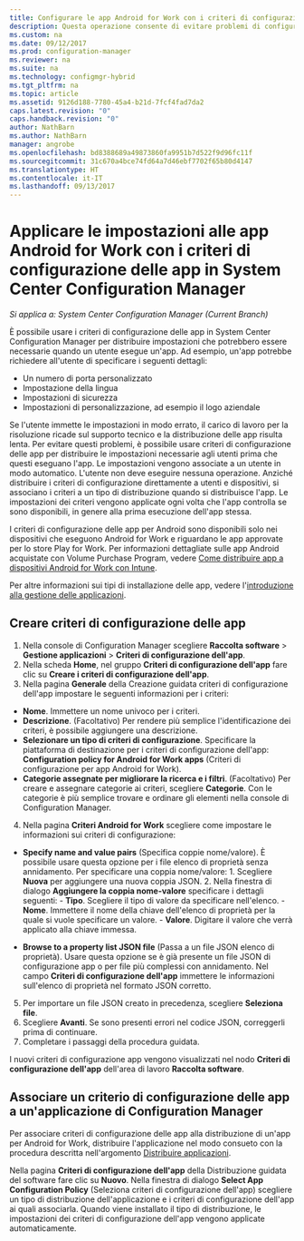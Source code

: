 ```yaml
---
title: Configurare le app Android for Work con i criteri di configurazione delle app | Microsoft Docs
description: Questa operazione consente di evitare problemi di configurazione sui dispositivi che eseguono Android for Work distribuendo i criteri di configurazione delle app agli utenti prima che gli utenti eseguano le app.
ms.custom: na
ms.date: 09/12/2017
ms.prod: configuration-manager
ms.reviewer: na
ms.suite: na
ms.technology: configmgr-hybrid
ms.tgt_pltfrm: na
ms.topic: article
ms.assetid: 9126d188-7780-45a4-b21d-7fcf4fad7da2
caps.latest.revision: "0"
caps.handback.revision: "0"
author: NathBarn
ms.author: NathBarn
manager: angrobe
ms.openlocfilehash: bd8388689a49873860fa9951b7d522f9d96fc11f
ms.sourcegitcommit: 31c670a4bce74fd64a7d46ebf7702f65b80d4147
ms.translationtype: HT
ms.contentlocale: it-IT
ms.lasthandoff: 09/13/2017
---
```

# <a name="apply-settings-to-android-for-work-apps-with-app-configuration-policies-in-system-center-configuration-manager"></a>Applicare le impostazioni alle app Android for Work con i criteri di configurazione delle app in System Center Configuration Manager

*Si applica a: System Center Configuration Manager (Current Branch)*

È possibile usare i criteri di configurazione delle app in System Center Configuration Manager per distribuire impostazioni che potrebbero essere necessarie quando un utente esegue un'app. Ad esempio, un'app potrebbe richiedere all'utente di specificare i seguenti dettagli:
- Un numero di porta personalizzato
- Impostazione della lingua
- Impostazioni di sicurezza
- Impostazioni di personalizzazione, ad esempio il logo aziendale

Se l'utente immette le impostazioni in modo errato, il carico di lavoro per la risoluzione ricade sul supporto tecnico e la distribuzione delle app risulta lenta. Per evitare questi problemi, è possibile usare criteri di configurazione delle app per distribuire le impostazioni necessarie agli utenti prima che questi eseguano l'app. Le impostazioni vengono associate a un utente in modo automatico. L'utente non deve eseguire nessuna operazione.
Anziché distribuire i criteri di configurazione direttamente a utenti e dispositivi, si associano i criteri a un tipo di distribuzione quando si distribuisce l'app. Le impostazioni dei criteri vengono applicate ogni volta che l'app controlla se sono disponibili, in genere alla prima esecuzione dell'app stessa.

I criteri di configurazione delle app per Android sono disponibili solo nei dispositivi che eseguono Android for Work e riguardano le app approvate per lo store Play for Work. Per informazioni dettagliate sulle app Android acquistate con Volume Purchase Program, vedere [Come distribuire app a dispositivi Android for Work con Intune](https://docs.microsoft.com/en-us/intune/deploy-use/android-for-work-apps).

Per altre informazioni sui tipi di installazione delle app, vedere l'[introduzione alla gestione delle applicazioni](/sccm/apps/understand/introduction-to-application-management).

## <a name="create-an-app-configuration-policy"></a>Creare criteri di configurazione delle app

1. Nella console di Configuration Manager scegliere **Raccolta software** > **Gestione applicazioni** > **Criteri di configurazione dell'app**.
2. Nella scheda **Home**, nel gruppo **Criteri di configurazione dell'app** fare clic su **Creare i criteri di configurazione dell'app**.
3. Nella pagina **Generale** della Creazione guidata criteri di configurazione dell'app impostare le seguenti informazioni per i criteri:
  - **Nome**. Immettere un nome univoco per i criteri.
  - **Descrizione**. (Facoltativo) Per rendere più semplice l'identificazione dei criteri, è possibile aggiungere una descrizione.
  -  **Selezionare un tipo di criteri di configurazione**. Specificare la piattaforma di destinazione per i criteri di configurazione dell'app: **Configuration policy for Android for Work apps** (Criteri di configurazione per app Android for Work).
  -  **Categorie assegnate per migliorare la ricerca e i filtri**. (Facoltativo) Per creare e assegnare categorie ai criteri, scegliere **Categorie**. Con le categorie è più semplice trovare e ordinare gli elementi nella console di Configuration Manager.
4. Nella pagina **Criteri Android for Work** scegliere come impostare le informazioni sui criteri di configurazione:
  - **Specify name and value pairs** (Specifica coppie nome/valore). È possibile usare questa opzione per i file elenco di proprietà senza annidamento. Per specificare una coppia nome/valore:
        1. Scegliere **Nuova** per aggiungere una nuova coppia JSON.
        2. Nella finestra di dialogo **Aggiungere la coppia nome-valore** specificare i dettagli seguenti:
            - **Tipo**. Scegliere il tipo di valore da specificare nell'elenco.
            - **Nome**. Immettere il nome della chiave dell'elenco di proprietà per la quale si vuole specificare un valore.
            - **Valore**. Digitare il valore che verrà applicato alla chiave immessa.

  - **Browse to a property list JSON file** (Passa a un file JSON elenco di proprietà). Usare questa opzione se è già presente un file JSON di configurazione app o per file più complessi con annidamento. Nel campo **Criteri di configurazione dell'app** immettere le informazioni sull'elenco di proprietà nel formato JSON corretto.
5. Per importare un file JSON creato in precedenza, scegliere **Seleziona file**.
6. Scegliere **Avanti**. Se sono presenti errori nel codice JSON, correggerli prima di continuare.
7. Completare i passaggi della procedura guidata.

I nuovi criteri di configurazione app vengono visualizzati nel nodo **Criteri di configurazione dell'app** dell'area di lavoro **Raccolta software**.

## <a name="associate-an-app-configuration-policy-with-a-configuration-manager-application"></a>Associare un criterio di configurazione delle app a un'applicazione di Configuration Manager

Per associare criteri di configurazione delle app alla distribuzione di un'app per Android for Work, distribuire l'applicazione nel modo consueto con la procedura descritta nell'argomento [Distribuire applicazioni](/sccm/apps/deploy-use/deploy-applications).

Nella pagina **Criteri di configurazione dell'app** della Distribuzione guidata del software fare clic su **Nuovo**. Nella finestra di dialogo **Select App Configuration Policy** (Seleziona criteri di configurazione dell'app) scegliere un tipo di distribuzione dell'applicazione e i criteri di configurazione dell'app ai quali associarla.
Quando viene installato il tipo di distribuzione, le impostazioni dei criteri di configurazione dell'app vengono applicate automaticamente.
